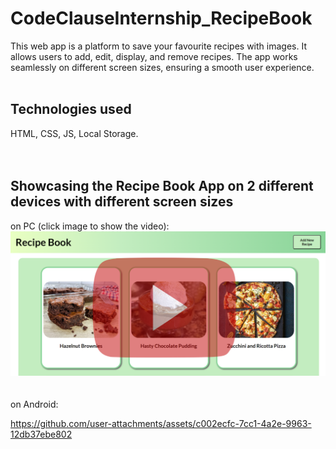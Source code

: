 # CodeClauseInternship_RecipeBook
This web app is a platform to save your favourite recipes with images. It allows users to add, edit, display, and remove recipes.
The app works seamlessly on different screen sizes, ensuring a smooth user experience.
<br><br>

## Technologies used
HTML, CSS, JS, Local Storage.
<br><br><br>

## Showcasing the Recipe Book App on 2 different devices with different screen sizes</b><br>
on PC (click image to show the video):
[![Recipe Book Demo](recipebook.png)](https://www.youtube.com/embed/qPeJLm0jH_Q?si=JZ4U6HaC5-ga4HMm)
<br><br><br>
on Android:

https://github.com/user-attachments/assets/c002ecfc-7cc1-4a2e-9963-12db37ebe802


